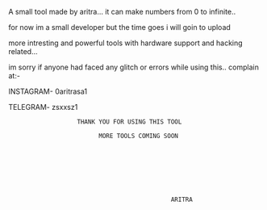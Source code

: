 

A small tool made by aritra... it can make numbers from 0 to infinite..


for now im a small developer but the time goes i will goin to upload 


more intresting and powerful tools with hardware support and hacking
related...



im sorry if anyone had faced any glitch or errors while using this..
complain at:-

INSTAGRAM-        0aritrasa1

TELEGRAM-          zsxxsz1




                       THANK YOU FOR USING THIS TOOL 

                             MORE TOOLS COMING SOON 

                                               






                                                 ARITRA